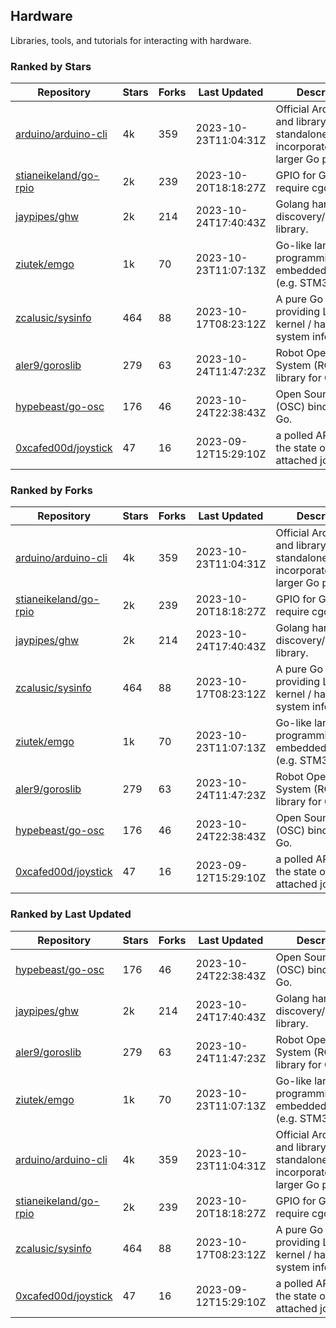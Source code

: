 ## Hardware

Libraries, tools, and tutorials for interacting with hardware.

### Ranked by Stars

| Repository | Stars | Forks | Last Updated | Description | 
|------------|-------|-------|--------------|-------------|
| [arduino/arduino-cli](https://github.com/arduino/arduino-cli) | 4k | 359 | 2023-10-23T11:04:31Z |  Official Arduino CLI and library. Can run standalone, or be incorporated into larger Go projects. |
| [stianeikeland/go-rpio](https://github.com/stianeikeland/go-rpio) | 2k | 239 | 2023-10-20T18:18:27Z |  GPIO for Go, doesn't require cgo. |
| [jaypipes/ghw](https://github.com/jaypipes/ghw) | 2k | 214 | 2023-10-24T17:40:43Z |  Golang hardware discovery/inspection library. |
| [ziutek/emgo](https://github.com/ziutek/emgo) | 1k | 70 | 2023-10-23T11:07:13Z |  Go-like language for programming embedded systems (e.g. STM32 MCU). |
| [zcalusic/sysinfo](https://github.com/zcalusic/sysinfo) | 464 | 88 | 2023-10-17T08:23:12Z |  A pure Go library providing Linux OS / kernel / hardware system information. |
| [aler9/goroslib](https://github.com/aler9/goroslib) | 279 | 63 | 2023-10-24T11:47:23Z |  Robot Operating System (ROS) library for Go. |
| [hypebeast/go-osc](https://github.com/hypebeast/go-osc) | 176 | 46 | 2023-10-24T22:38:43Z |  Open Sound Control (OSC) bindings for Go. |
| [0xcafed00d/joystick](https://github.com/0xcafed00d/joystick) | 47 | 16 | 2023-09-12T15:29:10Z |  a polled API to read the state of an attached joystick. |

### Ranked by Forks

| Repository | Stars | Forks | Last Updated | Description | 
|------------|-------|-------|--------------|-------------|
| [arduino/arduino-cli](https://github.com/arduino/arduino-cli) | 4k | 359 | 2023-10-23T11:04:31Z |  Official Arduino CLI and library. Can run standalone, or be incorporated into larger Go projects. |
| [stianeikeland/go-rpio](https://github.com/stianeikeland/go-rpio) | 2k | 239 | 2023-10-20T18:18:27Z |  GPIO for Go, doesn't require cgo. |
| [jaypipes/ghw](https://github.com/jaypipes/ghw) | 2k | 214 | 2023-10-24T17:40:43Z |  Golang hardware discovery/inspection library. |
| [zcalusic/sysinfo](https://github.com/zcalusic/sysinfo) | 464 | 88 | 2023-10-17T08:23:12Z |  A pure Go library providing Linux OS / kernel / hardware system information. |
| [ziutek/emgo](https://github.com/ziutek/emgo) | 1k | 70 | 2023-10-23T11:07:13Z |  Go-like language for programming embedded systems (e.g. STM32 MCU). |
| [aler9/goroslib](https://github.com/aler9/goroslib) | 279 | 63 | 2023-10-24T11:47:23Z |  Robot Operating System (ROS) library for Go. |
| [hypebeast/go-osc](https://github.com/hypebeast/go-osc) | 176 | 46 | 2023-10-24T22:38:43Z |  Open Sound Control (OSC) bindings for Go. |
| [0xcafed00d/joystick](https://github.com/0xcafed00d/joystick) | 47 | 16 | 2023-09-12T15:29:10Z |  a polled API to read the state of an attached joystick. |

### Ranked by Last Updated

| Repository | Stars | Forks | Last Updated | Description | 
|------------|-------|-------|--------------|-------------|
| [hypebeast/go-osc](https://github.com/hypebeast/go-osc) | 176 | 46 | 2023-10-24T22:38:43Z |  Open Sound Control (OSC) bindings for Go. |
| [jaypipes/ghw](https://github.com/jaypipes/ghw) | 2k | 214 | 2023-10-24T17:40:43Z |  Golang hardware discovery/inspection library. |
| [aler9/goroslib](https://github.com/aler9/goroslib) | 279 | 63 | 2023-10-24T11:47:23Z |  Robot Operating System (ROS) library for Go. |
| [ziutek/emgo](https://github.com/ziutek/emgo) | 1k | 70 | 2023-10-23T11:07:13Z |  Go-like language for programming embedded systems (e.g. STM32 MCU). |
| [arduino/arduino-cli](https://github.com/arduino/arduino-cli) | 4k | 359 | 2023-10-23T11:04:31Z |  Official Arduino CLI and library. Can run standalone, or be incorporated into larger Go projects. |
| [stianeikeland/go-rpio](https://github.com/stianeikeland/go-rpio) | 2k | 239 | 2023-10-20T18:18:27Z |  GPIO for Go, doesn't require cgo. |
| [zcalusic/sysinfo](https://github.com/zcalusic/sysinfo) | 464 | 88 | 2023-10-17T08:23:12Z |  A pure Go library providing Linux OS / kernel / hardware system information. |
| [0xcafed00d/joystick](https://github.com/0xcafed00d/joystick) | 47 | 16 | 2023-09-12T15:29:10Z |  a polled API to read the state of an attached joystick. |

